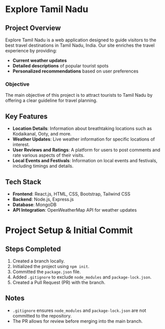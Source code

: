 # Explore Tamil Nadu

## Project Overview
Explore Tamil Nadu is a web application designed to guide visitors to the best travel destinations in Tamil Nadu, India. Our site enriches the travel experience by providing:
- **Current weather updates**
- **Detailed descriptions** of popular tourist spots
- **Personalized recommendations** based on user preferences

### **Objective**
The main objective of this project is to attract tourists to Tamil Nadu by offering a clear guideline for travel planning.

## **Key Features**
- **Location Details**: Information about breathtaking locations such as Kodaikanal, Ooty, and more.
- **Weather Updates**: Live weather information for specific locations of interest.
- **User Reviews and Ratings**: A platform for users to post comments and rate various aspects of their visits.
- **Local Events and Festivals**: Information on local events and festivals, including timings and details.

## **Tech Stack**
- **Frontend**: React.js, HTML, CSS, Bootstrap, Tailwind CSS
- **Backend**: Node.js, Express.js
- **Database**: MongoDB
- **API Integration**: OpenWeatherMap API for weather updates

# Project Setup & Initial Commit

## Steps Completed  
1. Created a branch locally.  
2. Initialized the project using `npm init`.  
3. Committed the `package.json` file.  
4. Added `.gitignore` to exclude `node_modules` and `package-lock.json`.  
5. Created a Pull Request (PR) with the branch.  

## Notes  
- `.gitignore` ensures `node_modules` and `package-lock.json` are not committed to the repository.  
- The PR allows for review before merging into the main branch.  
